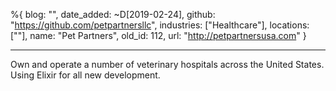 %{
  blog: "",
  date_added: ~D[2019-02-24],
  github: "https://github.com/petpartnersllc",
  industries: ["Healthcare"],
  locations: [""],
  name: "Pet Partners",
  old_id: 112,
  url: "http://petpartnersusa.com"
}

---

Own and operate a number of veterinary hospitals across the United States. Using Elixir for all new development.
